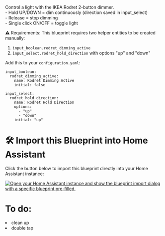 Control a light with the IKEA Rodret 2-button dimmer.<br />
    - Hold UP/DOWN = dim continuously (direction saved in input_select)<br />
    - Release = stop dimming<br />
    - Single click ON/OFF = toggle light<br />

⚠️ Requirements:
    This blueprint requires two helper entities to be created manually:

1. `input_boolean.rodret_dimming_active`
2. `input_select.rodret_hold_direction` with options "up" and "down"

Add this to your `configuration.yaml`:

    input_boolean:
      rodret_dimming_active:
        name: Rodret Dimming Active
        initial: false

    input_select:
      rodret_hold_direction:
        name: Rodret Hold Direction
        options:
          - "up"
          - "down"
        initial: "up"


# 🛠️ Import this Blueprint into Home Assistant

Click the button below to import this blueprint directly into your Home Assistant instance:

<a href="https://my.home-assistant.io/redirect/blueprint_import/?blueprint_url=https%3A%2F%2Fraw.githubusercontent.com%2Fmoimeme81%2Frodret-blueprint%2Fmain%2Fblueprints%2Fautomation%2Frodret_dimmer.yaml" rel="nofollow"><img src="https://camo.githubusercontent.com/ae0e2f3004fb8aef54281402f3cb09eb052c308596ad223fb133236f9ae87348/68747470733a2f2f6d792e686f6d652d617373697374616e742e696f2f6261646765732f626c75657072696e745f696d706f72742e737667" alt="Open your Home Assistant instance and show the blueprint import dialog with a specific blueprint pre-filled." data-canonical-src="https://my.home-assistant.io/badges/blueprint_import.svg" style="max-width: 100%;"></a>

# **To do:**
<li>clean up</li>
<li>double tap</li>
